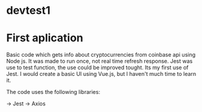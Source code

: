 # devtest1


# First aplication

Basic code which gets info about cryptocurrencies from coinbase api using Node js. It was made to run once, not real time refresh response.
Jest was use to test function, the use could be improved tought. Its my first use of Jest.
I would create a basic UI using Vue.js, but I haven't much time to learn it.

The code uses the following libraries:

 -> Jest
 -> Axios

